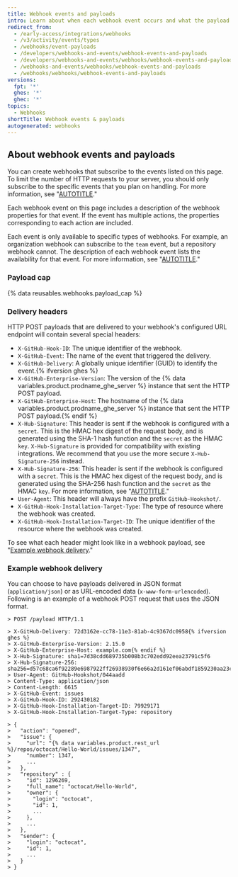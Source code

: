 ```yaml
---
title: Webhook events and payloads
intro: Learn about when each webhook event occurs and what the payload contains.
redirect_from:
  - /early-access/integrations/webhooks
  - /v3/activity/events/types
  - /webhooks/event-payloads
  - /developers/webhooks-and-events/webhook-events-and-payloads
  - /developers/webhooks-and-events/webhooks/webhook-events-and-payloads
  - /webhooks-and-events/webhooks/webhook-events-and-payloads
  - /webhooks/webhooks/webhook-events-and-payloads
versions:
  fpt: '*'
  ghes: '*'
  ghec: '*'
topics:
  - Webhooks
shortTitle: Webhook events & payloads
autogenerated: webhooks
---
```


## About webhook events and payloads

You can create webhooks that subscribe to the events listed on this page. To limit the number of HTTP requests to your server, you should only subscribe to the specific events that you plan on handling. For more information, see "[AUTOTITLE](/webhooks/creating-webhooks)."

Each webhook event on this page includes a description of the webhook properties for that event. If the event has multiple actions, the properties corresponding to each action are included.

Each event is only available to specific types of webhooks. For example, an organization webhook can subscribe to the `team` event, but a repository webhook cannot. The description of each webhook event lists the availability for that event. For more information, see "[AUTOTITLE](/webhooks/types-of-webhooks)."

### Payload cap

{% data reusables.webhooks.payload_cap %}

### Delivery headers

HTTP POST payloads that are delivered to your webhook's configured URL endpoint will contain several special headers:

* `X-GitHub-Hook-ID`: The unique identifier of the webhook.
* `X-GitHub-Event`: The name of the event that triggered the delivery.
* `X-GitHub-Delivery`: A globally unique identifier (GUID) to identify the event.{% ifversion ghes %}
* `X-GitHub-Enterprise-Version`: The version of the {% data variables.product.prodname_ghe_server %} instance that sent the HTTP POST payload.
* `X-GitHub-Enterprise-Host`: The hostname of the {% data variables.product.prodname_ghe_server %} instance that sent the HTTP POST payload.{% endif %}
* `X-Hub-Signature`: This header is sent if the webhook is configured with a `secret`. This is the HMAC hex digest of the request body, and is generated using the SHA-1 hash function and the `secret` as the HMAC `key`. `X-Hub-Signature` is provided for compatibility with existing integrations. We recommend that you use the more secure `X-Hub-Signature-256` instead.
* `X-Hub-Signature-256`: This header is sent if the webhook is configured with a `secret`. This is the HMAC hex digest of the request body, and is generated using the SHA-256 hash function and the `secret` as the HMAC `key`. For more information, see "[AUTOTITLE](/webhooks/using-webhooks/securing-your-webhooks)."
* `User-Agent`: This header will always have the prefix `GitHub-Hookshot/`.
* `X-GitHub-Hook-Installation-Target-Type`: The type of resource where the webhook was created.
* `X-GitHub-Hook-Installation-Target-ID`: The unique identifier of the resource where the webhook was created.

To see what each header might look like in a webhook payload, see "[Example webhook delivery](#example-webhook-delivery)."

### Example webhook delivery

You can choose to have payloads delivered in JSON format (`application/json`) or as URL-encoded data (`x-www-form-urlencoded`). Following is an example of a webhook POST request that uses the JSON format.

```shell
> POST /payload HTTP/1.1

> X-GitHub-Delivery: 72d3162e-cc78-11e3-81ab-4c9367dc0958{% ifversion ghes %}
> X-GitHub-Enterprise-Version: 2.15.0
> X-GitHub-Enterprise-Host: example.com{% endif %}
> X-Hub-Signature: sha1=7d38cdd689735b008b3c702edd92eea23791c5f6
> X-Hub-Signature-256: sha256=d57c68ca6f92289e6987922ff26938930f6e66a2d161ef06abdf1859230aa23c
> User-Agent: GitHub-Hookshot/044aadd
> Content-Type: application/json
> Content-Length: 6615
> X-GitHub-Event: issues
> X-GitHub-Hook-ID: 292430182
> X-GitHub-Hook-Installation-Target-ID: 79929171
> X-GitHub-Hook-Installation-Target-Type: repository

> {
>   "action": "opened",
>   "issue": {
>     "url": "{% data variables.product.rest_url %}/repos/octocat/Hello-World/issues/1347",
>     "number": 1347,
>     ...
>   },
>   "repository" : {
>     "id": 1296269,
>     "full_name": "octocat/Hello-World",
>     "owner": {
>       "login": "octocat",
>       "id": 1,
>       ...
>     },
>     ...
>   },
>   "sender": {
>     "login": "octocat",
>     "id": 1,
>     ...
>   }
> }
```

<!-- Content after this section is automatically generated -->
